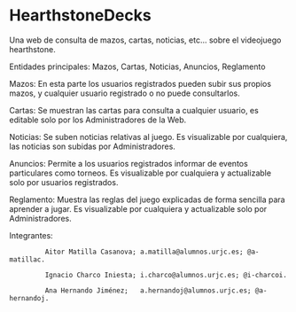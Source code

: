 # HearthstoneDecks
Una web de consulta de mazos, cartas, noticias, etc... sobre el videojuego hearthstone.



Entidades principales: Mazos, Cartas, Noticias, Anuncios, Reglamento

Mazos: En esta parte los usuarios registrados pueden subir sus propios mazos, y cualquier usuario registrado o no puede consultarlos.

Cartas: Se muestran las cartas para consulta a cualquier usuario, es editable solo por los Administradores de la Web.

Noticias: Se suben noticias relativas al juego. Es visualizable por cualquiera, las noticias son subidas por Administradores. 

Anuncios: Permite a los usuarios registrados informar de eventos particulares como torneos. Es visualizable por cualquiera y actualizable solo por usuarios registrados.

Reglamento: Muestra las reglas del juego explicadas de forma sencilla para aprender a jugar. Es visualizable por cualquiera y actualizable solo por Administradores.

Integrantes: 
             
             Aitor Matilla Casanova; a.matilla@alumnos.urjc.es; @a-matillac.

             Ignacio Charco Iniesta; i.charco@alumnos.urjc.es; @i-charcoi.
             
             Ana Hernando Jiménez;   a.hernandoj@alumnos.urjc.es; @a-hernandoj.
